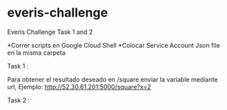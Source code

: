 # everis-challenge
Everis Challenge Task 1 and 2

*Correr scripts en Google Cloud Shell
*Colocar Service Account Json file en la misma carpeta

Task 1 :

Para obtener el resultado deseado en /square enviar la variable mediante url, Ejemplo:
http://52.30.61.201:5000/square?x=2


Task 2 :


